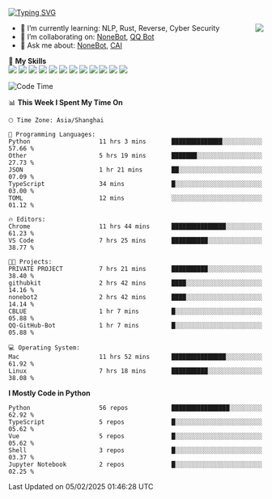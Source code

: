 [![Typing SVG](https://readme-typing-svg.herokuapp.com?size=25&duration=2500&color=8C43EA&vCenter=true&width=200&height=40&lines=Hi+there+%F0%9F%91%8B%F0%9F%8F%BB;I'm+yanyongyu)](https://git.io/typing-svg)

<a href="#">
  <img align="right" src="https://github-readme-stats.vercel.app/api?username=yanyongyu&count_private=true&show_icons=true&bg_color=15,f2f7fd,E0EAFC" />
</a>

- 🌱 I’m currently learning: NLP, Rust, Reverse, Cyber Security
- 👯 I’m collaborating on: [NoneBot](https://github.com/nonebot), [QQ Bot](https://github.com/Mrs4s/go-cqhttp)
- 💬 Ask me about: [NoneBot](https://github.com/nonebot), [CAI](https://github.com/cscs181/CAI)

🌟 **My Skills**  
![](https://img.shields.io/badge/-Python-3e74a2?style=flat-square&logo=Python&logoColor=fff)
![](https://img.shields.io/badge/-TypeScript-3178C6?style=flat-square&logo=TypeScript&logoColor=fff)
![](https://img.shields.io/badge/-Vue-4fc08d?style=flat-square&logo=Vue.js&logoColor=fff)
![](https://img.shields.io/badge/-React-2d98ce?style=flat-square&logo=React&logoColor=fff)
![](https://img.shields.io/badge/-FastAPI-009688?style=flat-square&logo=FastAPI&logoColor=fff)
![](https://img.shields.io/badge/-Linux-000000?style=flat-square&logo=Linux&logoColor=fff)
![](https://img.shields.io/badge/-Docker-2496ED?style=flat-square&logo=Docker&logoColor=fff)
![](https://img.shields.io/badge/-Kubernetes-326CE5?style=flat-square&logo=Kubernetes&logoColor=fff)
![](https://img.shields.io/badge/-GitHub%20Actions-2088FF?style=flat-square&logo=GitHubActions&logoColor=fff)
![](https://img.shields.io/badge/-PostgreSQL-4169E1?style=flat-square&logo=PostgreSQL&logoColor=fff)
![](https://img.shields.io/badge/-Redis-DC382D?style=flat-square&logo=Redis&logoColor=fff)
![](https://img.shields.io/badge/-MongoDB-47A248?style=flat-square&logo=MongoDB&logoColor=fff)

<!--START_SECTION:waka-->
![Code Time](http://img.shields.io/badge/Code%20Time-7%2C157%20hrs%2057%20mins-blue)

📊 **This Week I Spent My Time On** 

```text
🕑︎ Time Zone: Asia/Shanghai

💬 Programming Languages: 
Python                   11 hrs 3 mins       ██████████████░░░░░░░░░░░   57.66 % 
Other                    5 hrs 19 mins       ███████░░░░░░░░░░░░░░░░░░   27.73 % 
JSON                     1 hr 21 mins        ██░░░░░░░░░░░░░░░░░░░░░░░   07.09 % 
TypeScript               34 mins             █░░░░░░░░░░░░░░░░░░░░░░░░   03.00 % 
TOML                     12 mins             ░░░░░░░░░░░░░░░░░░░░░░░░░   01.12 % 

🔥 Editors: 
Chrome                   11 hrs 44 mins      ███████████████░░░░░░░░░░   61.23 % 
VS Code                  7 hrs 25 mins       ██████████░░░░░░░░░░░░░░░   38.77 % 

🐱‍💻 Projects: 
PRIVATE PROJECT          7 hrs 21 mins       ██████████░░░░░░░░░░░░░░░   38.40 % 
githubkit                2 hrs 42 mins       ████░░░░░░░░░░░░░░░░░░░░░   14.16 % 
nonebot2                 2 hrs 42 mins       ████░░░░░░░░░░░░░░░░░░░░░   14.14 % 
CBLUE                    1 hr 7 mins         █░░░░░░░░░░░░░░░░░░░░░░░░   05.88 % 
QQ-GitHub-Bot            1 hr 7 mins         █░░░░░░░░░░░░░░░░░░░░░░░░   05.88 % 

💻 Operating System: 
Mac                      11 hrs 52 mins      ███████████████░░░░░░░░░░   61.92 % 
Linux                    7 hrs 18 mins       ██████████░░░░░░░░░░░░░░░   38.08 % 
```

**I Mostly Code in Python** 

```text
Python                   56 repos            ████████████████░░░░░░░░░   62.92 % 
TypeScript               5 repos             █░░░░░░░░░░░░░░░░░░░░░░░░   05.62 % 
Vue                      5 repos             █░░░░░░░░░░░░░░░░░░░░░░░░   05.62 % 
Shell                    3 repos             █░░░░░░░░░░░░░░░░░░░░░░░░   03.37 % 
Jupyter Notebook         2 repos             █░░░░░░░░░░░░░░░░░░░░░░░░   02.25 % 
```




 Last Updated on 05/02/2025 01:46:28 UTC
<!--END_SECTION:waka-->
